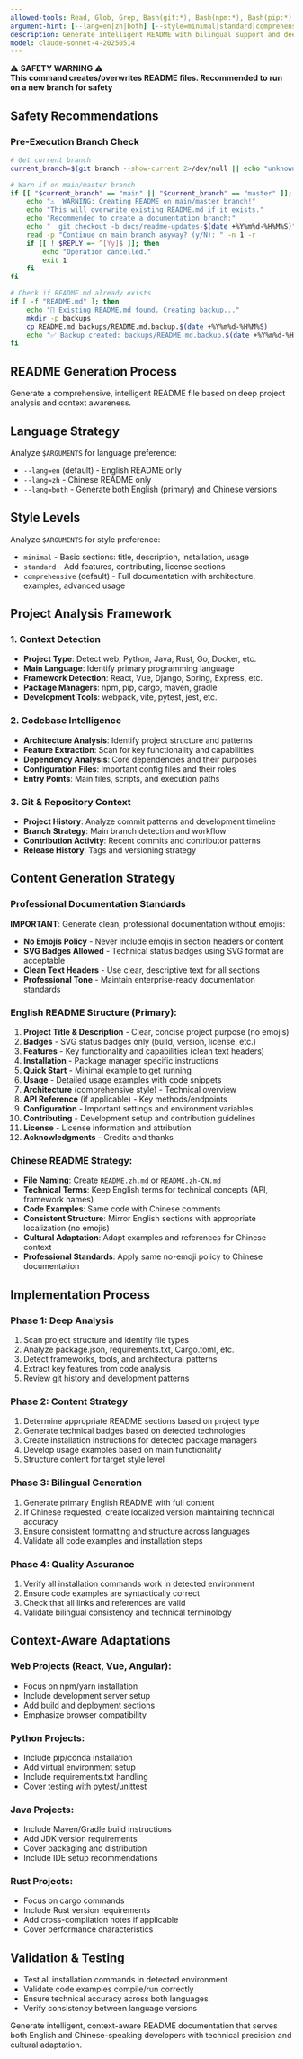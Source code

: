 ```yaml
---
allowed-tools: Read, Glob, Grep, Bash(git:*), Bash(npm:*), Bash(pip:*), LS
argument-hint: [--lang=en|zh|both] [--style=minimal|standard|comprehensive]
description: Generate intelligent README with bilingual support and deep project analysis
model: claude-sonnet-4-20250514
---
```


⚠️  **SAFETY WARNING** ⚠️  
**This command creates/overwrites README files. Recommended to run on a new branch for safety**

## Safety Recommendations

### **Pre-Execution Branch Check**
```bash
# Get current branch
current_branch=$(git branch --show-current 2>/dev/null || echo "unknown")

# Warn if on main/master branch
if [[ "$current_branch" == "main" || "$current_branch" == "master" ]]; then
    echo "⚠️  WARNING: Creating README on main/master branch!"
    echo "This will overwrite existing README.md if it exists."
    echo "Recommended to create a documentation branch:"
    echo "  git checkout -b docs/readme-updates-$(date +%Y%m%d-%H%M%S)"
    read -p "Continue on main branch anyway? (y/N): " -n 1 -r
    if [[ ! $REPLY =~ ^[Yy]$ ]]; then
        echo "Operation cancelled."
        exit 1
    fi
fi

# Check if README.md already exists
if [ -f "README.md" ]; then
    echo "📝 Existing README.md found. Creating backup..."
    mkdir -p backups
    cp README.md backups/README.md.backup.$(date +%Y%m%d-%H%M%S)
    echo "✅ Backup created: backups/README.md.backup.$(date +%Y%m%d-%H%M%S)"
fi
```

## README Generation Process

Generate a comprehensive, intelligent README file based on deep project analysis and context awareness.

## Language Strategy
Analyze `$ARGUMENTS` for language preference:
- `--lang=en` (default) - English README only
- `--lang=zh` - Chinese README only  
- `--lang=both` - Generate both English (primary) and Chinese versions

## Style Levels
Analyze `$ARGUMENTS` for style preference:
- `minimal` - Basic sections: title, description, installation, usage
- `standard` - Add features, contributing, license sections
- `comprehensive` (default) - Full documentation with architecture, examples, advanced usage

## Project Analysis Framework

### 1. **Context Detection**
- **Project Type**: Detect web, Python, Java, Rust, Go, Docker, etc.
- **Main Language**: Identify primary programming language
- **Framework Detection**: React, Vue, Django, Spring, Express, etc.
- **Package Managers**: npm, pip, cargo, maven, gradle
- **Development Tools**: webpack, vite, pytest, jest, etc.

### 2. **Codebase Intelligence**
- **Architecture Analysis**: Identify project structure and patterns  
- **Feature Extraction**: Scan for key functionality and capabilities
- **Dependency Analysis**: Core dependencies and their purposes
- **Configuration Files**: Important config files and their roles
- **Entry Points**: Main files, scripts, and execution paths

### 3. **Git & Repository Context**
- **Project History**: Analyze commit patterns and development timeline
- **Branch Strategy**: Main branch detection and workflow
- **Contribution Activity**: Recent commits and contributor patterns
- **Release History**: Tags and versioning strategy

## Content Generation Strategy

### **Professional Documentation Standards**
**IMPORTANT**: Generate clean, professional documentation without emojis:
- **No Emojis Policy** - Never include emojis in section headers or content
- **SVG Badges Allowed** - Technical status badges using SVG format are acceptable
- **Clean Text Headers** - Use clear, descriptive text for all sections
- **Professional Tone** - Maintain enterprise-ready documentation standards

### **English README Structure (Primary)**:
1. **Project Title & Description** - Clear, concise project purpose (no emojis)
2. **Badges** - SVG status badges only (build, version, license, etc.)
3. **Features** - Key functionality and capabilities (clean text headers)
4. **Installation** - Package manager specific instructions
5. **Quick Start** - Minimal example to get running
6. **Usage** - Detailed usage examples with code snippets
7. **Architecture** (comprehensive style) - Technical overview
8. **API Reference** (if applicable) - Key methods/endpoints
9. **Configuration** - Important settings and environment variables  
10. **Contributing** - Development setup and contribution guidelines
11. **License** - License information and attribution
12. **Acknowledgments** - Credits and thanks

### **Chinese README Strategy**:
- **File Naming**: Create `README.zh.md` or `README.zh-CN.md` 
- **Technical Terms**: Keep English terms for technical concepts (API, framework names)
- **Code Examples**: Same code with Chinese comments
- **Consistent Structure**: Mirror English sections with appropriate localization (no emojis)
- **Cultural Adaptation**: Adapt examples and references for Chinese context
- **Professional Standards**: Apply same no-emoji policy to Chinese documentation

## Implementation Process

### **Phase 1: Deep Analysis**
1. Scan project structure and identify file types
2. Analyze package.json, requirements.txt, Cargo.toml, etc.
3. Detect frameworks, tools, and architectural patterns
4. Extract key features from code analysis
5. Review git history and development patterns

### **Phase 2: Content Strategy**
1. Determine appropriate README sections based on project type
2. Generate technical badges based on detected technologies
3. Create installation instructions for detected package managers
4. Develop usage examples based on main functionality
5. Structure content for target style level

### **Phase 3: Bilingual Generation**
1. Generate primary English README with full content
2. If Chinese requested, create localized version maintaining technical accuracy
3. Ensure consistent formatting and structure across languages
4. Validate all code examples and installation steps

### **Phase 4: Quality Assurance**
1. Verify all installation commands work in detected environment
2. Ensure code examples are syntactically correct
3. Check that all links and references are valid
4. Validate bilingual consistency and technical terminology

## Context-Aware Adaptations

### **Web Projects** (React, Vue, Angular):
- Focus on npm/yarn installation
- Include development server setup
- Add build and deployment sections
- Emphasize browser compatibility

### **Python Projects**:
- Include pip/conda installation
- Add virtual environment setup  
- Include requirements.txt handling
- Cover testing with pytest/unittest

### **Java Projects**:
- Include Maven/Gradle build instructions
- Add JDK version requirements
- Cover packaging and distribution
- Include IDE setup recommendations

### **Rust Projects**:
- Focus on cargo commands
- Include Rust version requirements
- Add cross-compilation notes if applicable
- Cover performance characteristics

## Validation & Testing
- Test all installation commands in detected environment
- Validate code examples compile/run correctly
- Ensure technical accuracy across both languages
- Verify consistency between language versions

Generate intelligent, context-aware README documentation that serves both English and Chinese-speaking developers with technical precision and cultural adaptation.